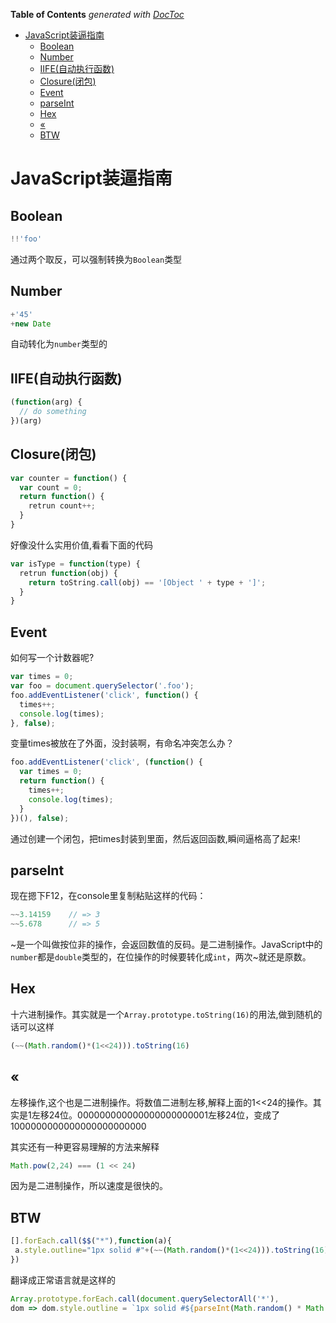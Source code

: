 <!-- START doctoc generated TOC please keep comment here to allow auto update -->
<!-- DON'T EDIT THIS SECTION, INSTEAD RE-RUN doctoc TO UPDATE -->
**Table of Contents**  *generated with [DocToc](https://github.com/thlorenz/doctoc)*

- [JavaScript装逼指南](#javascript%E8%A3%85%E9%80%BC%E6%8C%87%E5%8D%97)
  - [Boolean](#boolean)
  - [Number](#number)
  - [IIFE(自动执行函数)](#iife%E8%87%AA%E5%8A%A8%E6%89%A7%E8%A1%8C%E5%87%BD%E6%95%B0)
  - [Closure(闭包)](#closure%E9%97%AD%E5%8C%85)
  - [Event](#event)
  - [parseInt](#parseint)
  - [Hex](#hex)
  - [«](#%C2%AB)
  - [BTW](#btw)

<!-- END doctoc generated TOC please keep comment here to allow auto update -->

# JavaScript装逼指南

## Boolean

```javascript
!!'foo'
```

通过两个取反，可以强制转换为`Boolean`类型

## Number

```javascript
+'45'
+new Date
```

自动转化为`number`类型的

## IIFE(自动执行函数)

```javascript
(function(arg) {
  // do something
})(arg)
```

## Closure(闭包)

```javascript
var counter = function() {
  var count = 0;
  return function() {
    retrun count++;
  }
}
```

好像没什么实用价值,看看下面的代码

```javascript
var isType = function(type) {
  retrun function(obj) {
    return toString.call(obj) == '[Object ' + type + ']';  
  }
}
```

## Event

如何写一个计数器呢?

```javascript
var times = 0;
var foo = document.querySelector('.foo');
foo.addEventListener('click', function() {
  times++;
  console.log(times);
}, false);
```

变量times被放在了外面，没封装啊，有命名冲突怎么办？

```javascript
foo.addEventListener('click', (function() {
  var times = 0;
  return function() {
    times++;
    console.log(times);
  }
})(), false);
```

通过创建一个闭包，把times封装到里面，然后返回函数,瞬间逼格高了起来!

## parseInt

现在摁下F12，在console里复制粘贴这样的代码：

```javascript
~~3.14159    // => 3
~~5.678      // => 5
```

~是一个叫做按位非的操作，会返回数值的反码。是二进制操作。JavaScript中的`number`都是`double`类型的，在位操作的时候要转化成`int`，两次~就还是原数。

## Hex

十六进制操作。其实就是一个`Array.prototype.toString(16)`的用法,做到随机的话可以这样

```javascript
(~~(Math.random()*(1<<24))).toString(16)
```

## «

左移操作,这个也是二进制操作。将数值二进制左移,解释上面的1<<24的操作。其实是1左移24位。000000000000000000000001左移24位，变成了1000000000000000000000000

其实还有一种更容易理解的方法来解释

```javascript
Math.pow(2,24) === (1 << 24)
```

因为是二进制操作，所以速度是很快的。

## BTW

```javascript
[].forEach.call($$("*"),function(a){
 a.style.outline="1px solid #"+(~~(Math.random()*(1<<24))).toString(16)
})
```

翻译成正常语言就是这样的

```javascript
Array.prototype.forEach.call(document.querySelectorAll('*'),
dom => dom.style.outline = `1px solid #${parseInt(Math.random() * Math.pow(2,24)).toString(16)}`)
```
